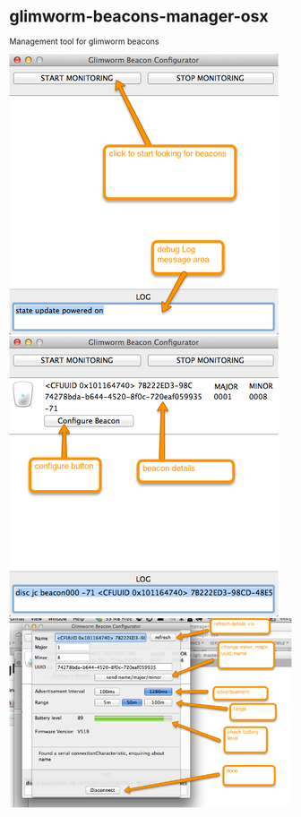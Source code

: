 glimworm-beacons-manager-osx
============================

Management tool for glimworm beacons

<img src='screenshot-home.png'>
<img src='screenshot-home-list.png'>
<img src='screenshot-config.png'>
